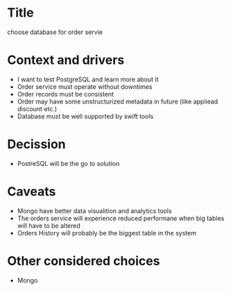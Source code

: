 # Title

choose database for order servie

# Context and drivers

- I want to test PostgreSQL and learn more about it
- Order service must operate without downtimes
- Order records must be consistent
- Order may have some unstructurized metadata in future (like appliead discount etc.)
- Database must be well supported by swift tools

# Decission

- PostreSQL will be the go to solution

# Caveats

- Mongo have better data visualition and analytics tools
- The orders service will experience reduced performane when big tables will have to be altered
- Orders History will probably be the biggest table in the system

# Other considered choices

- Mongo

